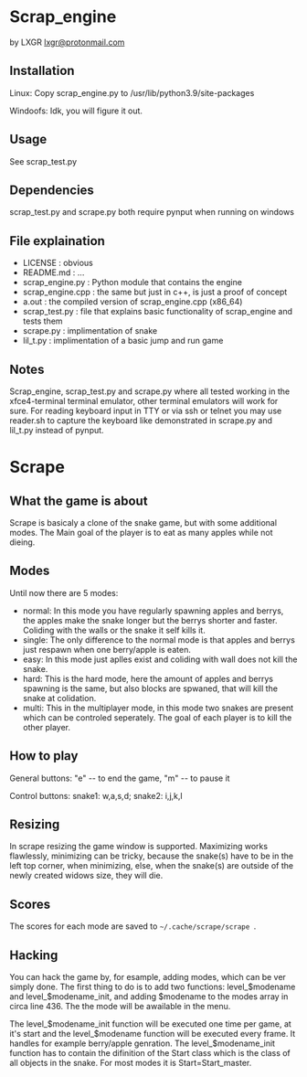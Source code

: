 # Scrap_engine
by LXGR <lxgr@protonmail.com>

## Installation
Linux:
Copy scrap_engine.py to /usr/lib/python3.9/site-packages

Windoofs:
Idk, you will figure it out.

## Usage
See scrap_test.py

## Dependencies
scrap_test.py and scrape.py both require pynput when running on windows

## File explaination
- LICENSE : obvious
- README.md : ...
- scrap_engine.py : Python module that contains the engine
- scrap_engine.cpp : the same but just in c++, is just a proof of concept
- a.out : the compiled version of scrap_engine.cpp (x86_64)
- scrap_test.py : file that explains basic functionality of scrap_engine and tests them
- scrape.py : implimentation of snake
- lil_t.py : implimentation of a basic jump and run game

## Notes
Scrap_engine, scrap_test.py and scrape.py where all tested working in the xfce4-terminal terminal emulator, other terminal emulators will work for sure.
For reading keyboard input in TTY or via ssh or telnet you may use reader.sh to capture the keyboard like demonstrated in scrape.py and lil_t.py instead of pynput.


# Scrape

## What the game is about
Scrape is basicaly a clone of the snake game, but with some additional modes. The Main goal of the player is to eat as many apples while not dieing.

## Modes
Until now there are 5 modes:
- normal: In this mode you have regularly spawning apples and berrys, the apples make the snake longer but the berrys shorter and faster. Coliding with the walls or the snake it self kills it.
- single: The only difference to the normal mode is that apples and berrys just respawn when one berry/apple is eaten.
- easy: In this mode just aplles exist and coliding with wall does not kill the snake.
- hard: This is the hard mode, here the amount of apples and berrys spawning is the same, but also blocks are spwaned, that will kill the snake at colidation.
- multi: This in the multiplayer mode, in this mode two snakes are present which can be controled seperately. The goal of each player is to kill the other player.

## How to play
General buttons: "e" -- to end the game, "m" -- to pause it

Control buttons: snake1: w,a,s,d; snake2: i,j,k,l

## Resizing
In scrape resizing the game window is supported. Maximizing works flawlessly, minimizing can be tricky, because the snake(s) have to be in the left top corner, when minimizing, else, when the snake(s) are outside of the newly created widows size, they will die.

## Scores
The scores for each mode are saved to ```~/.cache/scrape/scrape ```.

## Hacking
You can hack the game by, for esample, adding modes, which can be ver simply done.
The first thing to do is to add two functions: level_$modename and level_$modename_init, and adding $modename to the modes array in circa line 436. The the mode will be awailable in the menu.

The level_$modename_init function will be executed one time per game, at it's start and the level_$modename function will be executed every frame. It handles for example berry/apple genration.
The level_$modename_init function has to contain the difinition of the Start class which is the class of all objects in the snake. For most modes it is Start=Start_master.
